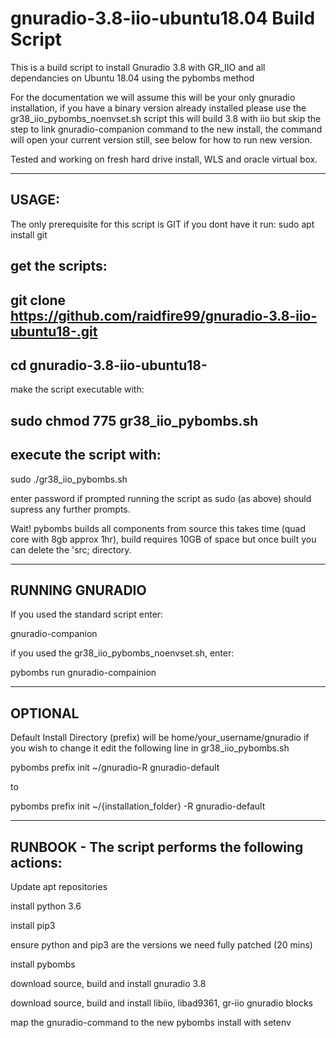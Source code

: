 
# gnuradio-3.8-iio-ubuntu18.04 Build Script
This is a build script to install Gnuradio 3.8 with GR_IIO and all dependancies on Ubuntu 18.04 using the pybombs method

For the documentation we will assume this will be your only gnuradio installation, if you have a binary version already installed please use the gr38_iio_pybombs_noenvset.sh script this will build 3.8 with iio but skip the step to link gnuradio-companion command to the new install, the command will open your current version still, see below for how to run new version.

Tested and working on fresh hard drive install, WLS and oracle virtual box.



-----------------------------------------------------------------------------------------------------------------------------

USAGE:
-
The only prerequisite for this script is GIT if you dont have it run:
sudo apt install git


get the scripts:
-
git clone https://github.com/raidfire99/gnuradio-3.8-iio-ubuntu18-.git
-
cd gnuradio-3.8-iio-ubuntu18-
-

make the script executable with:

sudo chmod 775 gr38_iio_pybombs.sh
-
execute the script with:
-
sudo ./gr38_iio_pybombs.sh

enter password if prompted running the script as sudo (as above) should supress any further prompts.


Wait! pybombs builds all components from source this takes time (quad core with 8gb approx 1hr), build requires 10GB of space but once built you can delete the 'src; directory.



-----------------------------------------------------------------------------------------------------------------------------

RUNNING GNURADIO
-

If you used the standard script enter:

gnuradio-companion

if you used the gr38_iio_pybombs_noenvset.sh, enter:

pybombs run gnuradio-compainion

------------------------------------------------------------------------------------------------------------------------------
OPTIONAL 
-

Default Install Directory (prefix) will be home/your_username/gnuradio if you wish to change it edit the following line in gr38_iio_pybombs.sh

pybombs prefix init ~/gnuradio-R gnuradio-default

to

pybombs prefix init ~/{installation_folder} -R gnuradio-default

-----------------------------------------------------------------------------------------------------------------------------
 RUNBOOK - The script performs the following actions:
-

Update apt repositories


install python 3.6

install pip3

ensure python and pip3 are the versions we need fully patched (20 mins)

install pybombs

download source, build and install gnuradio 3.8

download source, build and install libiio, libad9361, gr-iio gnuradio blocks

map the gnuradio-command to the new pybombs install with setenv
